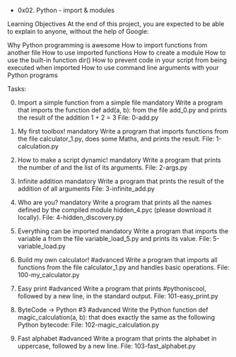 * 0x02. Python - import & modules

Learning Objectives
At the end of this project, you are expected to be able to explain to anyone, without the help of Google:

Why Python programming is awesome
How to import functions from another file
How to use imported functions
How to create a module
How to use the built-in function dir()
How to prevent code in your script from being executed when imported
How to use command line arguments with your Python programs

Tasks:

0. Import a simple function from a simple file
mandatory
Write a program that imports the function def add(a, b): from the file add_0.py and prints the result of the addition 1 + 2 = 3
File: 0-add.py

1. My first toolbox!
mandatory
Write a program that imports functions from the file calculator_1.py, does some Maths, and prints the result.
File: 1-calculation.py

2. How to make a script dynamic!
mandatory
Write a program that prints the number of and the list of its arguments.
File: 2-args.py

3. Infinite addition
mandatory
Write a program that prints the result of the addition of all arguments
File: 3-infinite_add.py

4. Who are you?
mandatory
Write a program that prints all the names defined by the compiled module hidden_4.pyc (please download it locally).
File: 4-hidden_discovery.py

5. Everything can be imported
mandatory
Write a program that imports the variable a from the file variable_load_5.py and prints its value.
File: 5-variable_load.py

6. Build my own calculator!
#advanced
Write a program that imports all functions from the file calculator_1.py and handles basic operations.
File: 100-my_calculator.py

7. Easy print
#advanced
Write a program that prints #pythoniscool, followed by a new line, in the standard output.
File: 101-easy_print.py

8. ByteCode -> Python #3
#advanced
Write the Python function def magic_calculation(a, b): that does exactly the same as the following Python bytecode:
File: 102-magic_calculation.py

9. Fast alphabet
#advanced
Write a program that prints the alphabet in uppercase, followed by a new line.
File: 103-fast_alphabet.py
